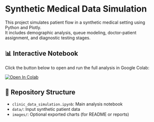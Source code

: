 # Synthetic Medical Data Simulation

This project simulates patient flow in a synthetic medical setting using Python and Plotly.  
It includes demographic analysis, queue modeling, doctor-patient assignment, and diagnostic testing stages.

## 📊 Interactive Notebook

Click the button below to open and run the full analysis in Google Colab:

[![Open In Colab](https://colab.research.google.com/assets/colab-badge.svg)](
https://colab.research.google.com/github/sneha15/Synthetic-Medical-Data/blob/main/clinic_data_simulation.ipynb)

## 📁 Repository Structure

- `clinic_data_simulation.ipynb`: Main analysis notebook
- `data/`: Input synthetic patient data
- `images/`: Optional exported charts (for README or reports)
